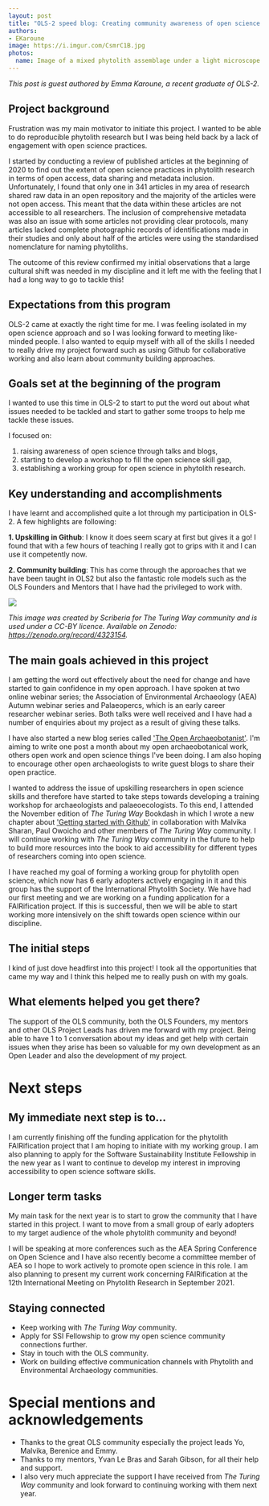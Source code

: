 ```yaml
---
layout: post
title: "OLS-2 speed blog: Creating community awareness of open science in phytolith research"
authors:
- EKaroune
image: https://i.imgur.com/CsmrC1B.jpg
photos:
  name: Image of a mixed phytolith assemblage under a light microscope.
---
```


_This post is guest authored by Emma Karoune, a recent graduate of OLS-2._

## Project background
Frustration was my main motivator to initiate this project. I wanted to be able to do reproducible phytolith research but I was being held back by a lack of engagement with open science practices.

I started by conducting a review of published articles at the beginning of 2020 to find out the extent of open science practices in phytolith research in terms of open access, data sharing and metadata inclusion. Unfortunately, I found that only one in 341 articles in my area of research shared raw data in an open repository and the majority of the articles were not open access. This meant that the data within these articles are not accessible to all researchers. The inclusion of comprehensive metadata was also an issue with some articles not providing clear protocols, many articles lacked complete photographic records of identifications made in their studies and only about half of the articles were using the standardised nomenclature for naming phytoliths.

The outcome of this review confirmed my initial observations that a large cultural shift was needed in my discipline and it left me with the feeling that I had a long way to go to tackle this!

## Expectations from this program

OLS-2 came at exactly the right time for me. I was feeling isolated in my open science approach and so I was looking forward to meeting like-minded people.
I also wanted to equip myself with all of the skills I needed to really drive my project forward such as using Github for collaborative working and also learn about community building approaches.

## Goals set at the beginning of the program
I wanted to use this time in OLS-2 to start to put the word out about what issues needed to be tackled and start to gather some troops to help me tackle these issues.

I focused on:
1. raising awareness of open science through talks and blogs,
2. starting to develop a workshop to fill the open science skill gap,
3. establishing a working group for open science in phytolith research.

## Key understanding and accomplishments
I have learnt and accomplished quite a lot through my participation in OLS-2. A few highlights are following:

**1. Upskilling in Github**: I know it does seem scary at first but gives it a go! I found that with a few hours of teaching I really got to grips with it and I can use it competently now.

**2. Community building**: This has come through the approaches that we have been taught in OLS2 but also the fantastic role models such as the OLS Founders and Mentors that I have had the privileged to work with.


![](https://i.imgur.com/GeskTxh.jpg)

*This image was created by Scriberia for The Turing Way community and is used under a CC-BY licence. Available on Zenodo: https://zenodo.org/record/4323154.*

## The main goals achieved in this project
I am getting the word out effectively about the need for change and have started to gain confidence in my open approach. I have spoken at two online webinar series; the Association of Environmental Archaeology (AEA) Autumn webinar series and Palaeopercs, which is an early career researcher webinar series. Both talks were well received and I have had a number of enquiries about my project as a result of giving these talks.

I have also started a new blog series called ['The Open Archaeobotanist'](https://ekaroune.github.io/The-Open-Archaeobotanist/). I'm aiming to write one post a month about my open archaeobotanical work, others open work and open science things I've been doing. I am also hoping to encourage other open archaeologists to write guest blogs to share their open practice.

I wanted to address the issue of upskilling researchers in open science skills and therefore have started to take steps towards developing a training workshop for archaeologists and palaeoecologists. To this end, I attended the November edition of *The Turing Way* Bookdash in which I wrote a new chapter about ['Getting started with Github'](https://the-turing-way.netlify.app/collaboration/github-novice.html) in collaboration with Malvika Sharan, Paul Owoicho and other members of *The Turing Way* community. I will continue working with *The Turing Way* community in the future to help to build more resources into the book to aid accessibility for different types of researchers coming into open science.

I have reached my goal of forming a working group for phytolith open science, which now has 6 early adopters actively engaging in it and this group has the support of the International Phytolith Society. We have had our first meeting and we are working on a funding application for a FAIRification project. If this is successful, then we will be able to start working more intensively on the shift towards open science within our discipline.

## The initial steps
I kind of just dove headfirst into this project! I took all the opportunities that came my way and I think this helped me to really push on with my goals.

## What elements helped you get there?
The support of the OLS community, both the OLS Founders, my mentors and other OLS Project Leads has driven me forward with my project. Being able to have 1 to 1 conversation about my ideas and get help with certain issues when they arise has been so valuable for my own development as an Open Leader and also the development of my project.

# Next steps

## My immediate next step is to...
I am currently finishing off the funding application for the phytolith FAIRification project that I am hoping to initiate with my working group. I am also planning to apply for the Software Sustainability Institute Fellowship in the new year as I want to continue to develop my interest in improving accessibility to open science software skills.

## Longer term tasks
My main task for the next year is to start to grow the community that I have started in this project. I want to move from a small group of early adopters to my target audience of the whole phytolith community and beyond!

I will be speaking at more conferences such as the AEA Spring Conference on Open Science and I have also recently become a committee member of AEA so I hope to work actively to promote open science in this role. I am also planning to present my current work concerning FAIRification at the 12th International Meeting on Phytolith Research in September 2021.    

## Staying connected

* Keep working with *The Turing Way* community.
* Apply for SSI Fellowship to grow my open science community connections further.
* Stay in touch with the OLS community.
* Work on building effective communication channels with Phytolith and Environmental Archaeology communities.

# Special mentions and acknowledgements
* Thanks to the great OLS community especially the project leads Yo, Malvika, Berenice and Emmy.
* Thanks to my mentors, Yvan Le Bras and Sarah Gibson, for all their help and support.
* I also very much appreciate the support I have received from *The Turing Way* community and look forward to continuing working with them next year.
